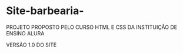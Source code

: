 # Site-barbearia-

PROJETO PROPOSTO PELO CURSO HTML E CSS DA INSTITUIÇÃO DE ENSINO ALURA 

VERSÃO 1.0 DO SITE


